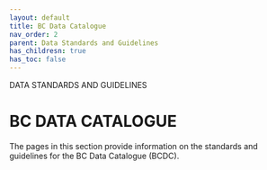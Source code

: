 ```yaml
---
layout: default
title: BC Data Catalogue
nav_order: 2
parent: Data Standards and Guidelines
has_childresn: true
has_toc: false
---
```


DATA STANDARDS AND GUIDELINES 
# BC DATA CATALOGUE

The pages in this section provide information on the standards and guidelines for the BC Data Catalogue (BCDC).
